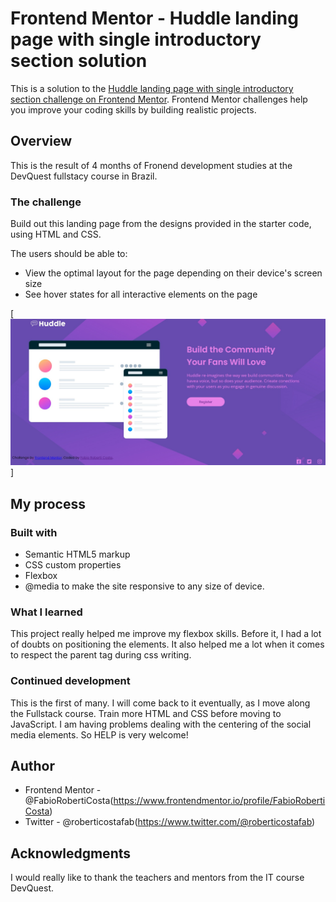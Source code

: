 # Frontend Mentor - Huddle landing page with single introductory section solution

This is a solution to the [Huddle landing page with single introductory section challenge on Frontend Mentor](https://www.frontendmentor.io/challenges/huddle-landing-page-with-a-single-introductory-section-B_2Wvxgi0). Frontend Mentor challenges help you improve your coding skills by building realistic projects. 

## Overview

This is the result of 4 months of Fronend development studies at the DevQuest fullstacy course in Brazil.

### The challenge

Build out this landing page from the designs provided in the starter code, using HTML and CSS.

The users should be able to: 

- View the optimal layout for the page depending on their device's screen size
- See hover states for all interactive elements on the page

[<img src="./src/css/images/mockup.jpg">]

## My process

### Built with

- Semantic HTML5 markup
- CSS custom properties
- Flexbox
- @media to make the site responsive to any size of device.

### What I learned
This project really helped me improve my flexbox skills. Before it, I had a lot of doubts on positioning the elements.
It also helped me a lot when it comes to respect the parent tag during css writing.


### Continued development
This is the first of many. I will come back to it eventually, as I move along the Fullstack course.
Train more HTML and CSS before moving to JavaScript.
I am having problems dealing with the centering of the social media elements.
So HELP is very welcome!

## Author

- Frontend Mentor - @FabioRobertiCosta(https://www.frontendmentor.io/profile/FabioRobertiCosta)
- Twitter - @roberticostafab(https://www.twitter.com/@roberticostafab)

## Acknowledgments

I would really like to thank the teachers and mentors from the IT course DevQuest.
